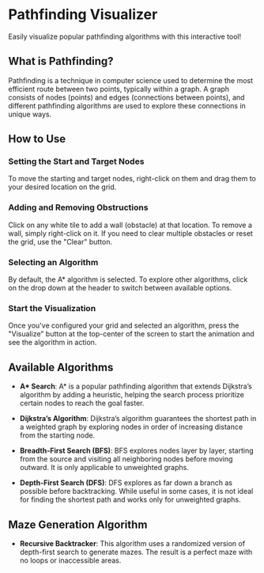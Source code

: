 # Pathfinding Visualizer

Easily visualize popular pathfinding algorithms with this interactive tool!

## What is Pathfinding?

Pathfinding is a technique in computer science used to determine the most efficient route between two points, typically within a graph. A graph consists of nodes (points) and edges (connections between points), and different pathfinding algorithms are used to explore these connections in unique ways.

## How to Use

### Setting the Start and Target Nodes

To move the starting and target nodes, right-click on them and drag them to your desired location on the grid.

### Adding and Removing Obstructions

Click on any white tile to add a wall (obstacle) at that location. To remove a wall, simply right-click on it. If you need to clear multiple obstacles or reset the grid, use the "Clear" button.

### Selecting an Algorithm

By default, the A* algorithm is selected. To explore other algorithms, click on the drop down at the header to switch between available options.

### Start the Visualization

Once you've configured your grid and selected an algorithm, press the "Visualize" button at the top-center of the screen to start the animation and see the algorithm in action.

## Available Algorithms

- **A\* Search**: A* is a popular pathfinding algorithm that extends Dijkstra’s algorithm by adding a heuristic, helping the search process prioritize certain nodes to reach the goal faster.
  
- **Dijkstra’s Algorithm**: Dijkstra’s algorithm guarantees the shortest path in a weighted graph by exploring nodes in order of increasing distance from the starting node.

- **Breadth-First Search (BFS)**: BFS explores nodes layer by layer, starting from the source and visiting all neighboring nodes before moving outward. It is only applicable to unweighted graphs.

- **Depth-First Search (DFS)**: DFS explores as far down a branch as possible before backtracking. While useful in some cases, it is not ideal for finding the shortest path and works only for unweighted graphs.

## Maze Generation Algorithm

- **Recursive Backtracker**: This algorithm uses a randomized version of depth-first search to generate mazes. The result is a perfect maze with no loops or inaccessible areas.
